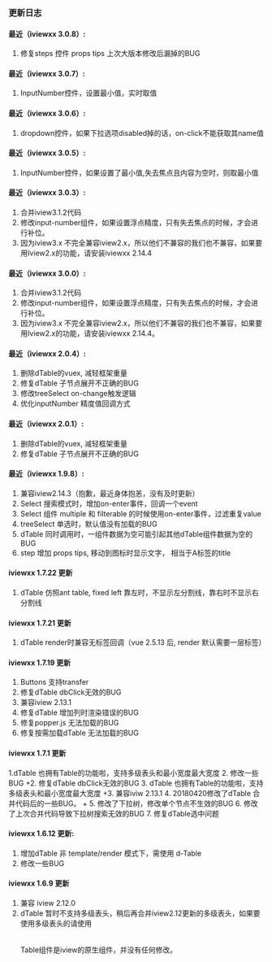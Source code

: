 ### 更新日志

#### 最近（iviewxx 3.0.8）:
1. 修复steps 控件 props tips 上次大版本修改后漏掉的BUG

#### 最近（iviewxx 3.0.7）:
1. InputNumber控件，设置最小值，实时取值

#### 最近（iviewxx 3.0.6）:
1. dropdown控件，如果下拉选项disabled掉的话，on-click不能获取其name值

#### 最近（iviewxx 3.0.5）:
1. InputNumber控件，如果设置了最小值,失去焦点且内容为空时，则取最小值

#### 最近（iviewxx 3.0.3）:
1. 合并iview3.1.2代码
2. 修改input-number组件，如果设置浮点精度，只有失去焦点的时候，才会进行补位。
3. 因为iview3.x 不完全兼容iview2.x，所以他们不兼容的我们也不兼容，如果要用Iview2.x的功能，请安装iviewxx 2.14.4

#### 最近（iviewxx 3.0.0）:
1. 合并iview3.1.2代码
2. 修改input-number组件，如果设置浮点精度，只有失去焦点的时候，才会进行补位。
3. 因为iview3.x 不完全兼容iview2.x，所以他们不兼容的我们也不兼容，如果要用Iview2.x的功能，请安装iviewxx 2.14.4。

#### 最近（iviewxx 2.0.4）:
1. 删除dTable的vuex, 减轻框架重量
2. 修复dTable 子节点展开不正确的BUG
3. 修改treeSelect on-change触发逻辑
4. 优化inputNumber 精度值回调方式

#### 最近（iviewxx 2.0.1）:
1. 删除dTable的vuex, 减轻框架重量
2. 修复dTable 子节点展开不正确的BUG

#### 最近（iviewxx 1.9.8）:
1. 兼容iview2.14.3（抱歉，最近身体抱恙，没有及时更新）
2. Select 搜索模式时，增加on-enter事件，回调一个event
3. Select 组件 multiple 和 filterable 的时候使用on-enter事件，过滤重复value
4. treeSelect 单选时，默认值没有加载的BUG
5. dTable 同时调用时，一组件数据为空可能引起其他dTable组件数据为空的BUG
6. step 增加 props tips, 移动到图标时显示文字， 相当于A标签的title

#### iviewxx 1.7.22 更新
1. dTable 仿照ant table, fixed left 靠左时，不显示左分割线，靠右时不显示右分割线


#### iviewxx 1.7.21 更新
1. dTable render时兼容无标签回调（vue 2.5.13 后, render 默认需要一层标签）

#### iviewxx 1.7.19 更新
1. Buttons 支持transfer
2. 修复dTable dbClick无效的BUG
3. 兼容iview 2.13.1
4. 修复dTable 增加列时渲染错误的BUG
5. 修复popper.js 无法加载的BUG
6. 修复按需加载dTable 无法加载的BUG

#### iviewxx 1.7.1 更新
1.dTable 也拥有Table的功能啦，支持多级表头和最小宽度最大宽度
2. 修改一些BUG +2. 修复dTable dbClick无效的BUG
3. dTable 也拥有Table的功能啦，支持多级表头和最小宽度最大宽度 +3. 兼容iviw 2.13.1
4. 20180420修改了dTable 合并代码后的一些BUG。  +
5. 修改了下拉树，修改单个节点不生效的BUG
6. 修改了上次合并代码导致下拉树搜索无效的BUG
7. 修复dTable选中问题

#### iviewxx 1.6.12 更新:
1. 增加dTable 非 template/render 模式下，需使用 d-Table
2. 修改一些BUG

#### iviewxx 1.6.9 更新
1. 兼容 iview 2.12.0
2. dTable 暂时不支持多级表头，稍后再合并iview2.12更新的多级表头，如果要使用多级表头的请使用<Table></Table> Table组件是iview的原生组件，并没有任何修改。






